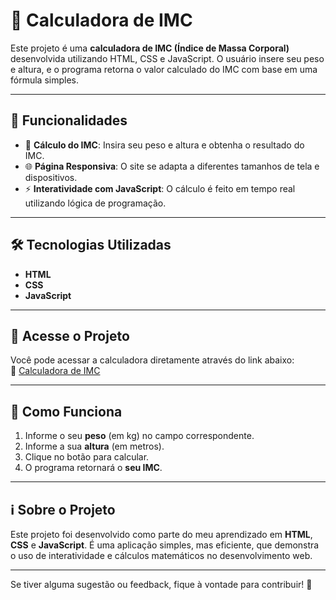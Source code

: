 # 🧮 **Calculadora de IMC**

Este projeto é uma **calculadora de IMC (Índice de Massa Corporal)** desenvolvida utilizando HTML, CSS e JavaScript. O usuário insere seu peso e altura, e o programa retorna o valor calculado do IMC com base em uma fórmula simples.

---

## 🚀 **Funcionalidades**
- 📏 **Cálculo do IMC**: Insira seu peso e altura e obtenha o resultado do IMC.  
- 🌐 **Página Responsiva**: O site se adapta a diferentes tamanhos de tela e dispositivos.  
- ⚡ **Interatividade com JavaScript**: O cálculo é feito em tempo real utilizando lógica de programação.

---

## 🛠 **Tecnologias Utilizadas**
- **HTML**  
- **CSS**  
- **JavaScript**

---

## 🔗 **Acesse o Projeto**
Você pode acessar a calculadora diretamente através do link abaixo:  
🔗 [Calculadora de IMC](https://bernardooldz.github.io/calculadora-IMC/)

---

## 📌 **Como Funciona**
1. Informe o seu **peso** (em kg) no campo correspondente.  
2. Informe a sua **altura** (em metros).  
3. Clique no botão para calcular.  
4. O programa retornará o **seu IMC**.

---

## ℹ️ **Sobre o Projeto**
Este projeto foi desenvolvido como parte do meu aprendizado em **HTML**, **CSS** e **JavaScript**. É uma aplicação simples, mas eficiente, que demonstra o uso de interatividade e cálculos matemáticos no desenvolvimento web.

---

Se tiver alguma sugestão ou feedback, fique à vontade para contribuir! 🚀
